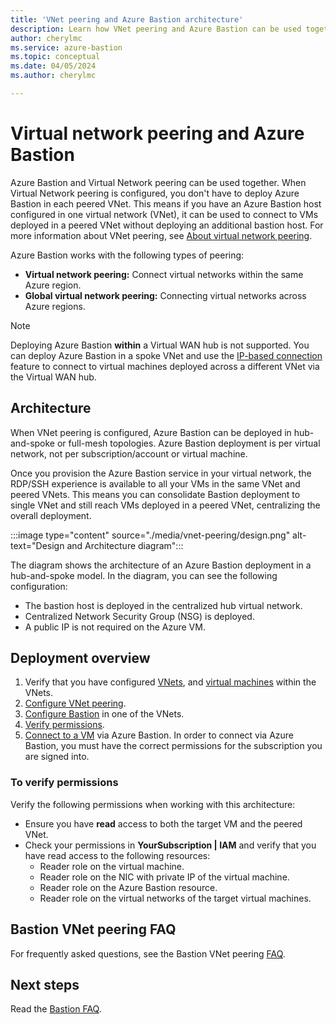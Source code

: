 ```yaml
---
title: 'VNet peering and Azure Bastion architecture'
description: Learn how VNet peering and Azure Bastion can be used together to connect to VMs.
author: cherylmc
ms.service: azure-bastion
ms.topic: conceptual
ms.date: 04/05/2024
ms.author: cherylmc

---
```


# Virtual network peering and Azure Bastion

Azure Bastion and Virtual Network peering can be used together. When Virtual Network peering is configured, you don't have to deploy Azure Bastion in each peered VNet. This means if you have an Azure Bastion host configured in one virtual network (VNet), it can be used to connect to VMs deployed in a peered VNet without deploying an additional bastion host. For more information about VNet peering, see [About virtual network peering](../virtual-network/virtual-network-peering-overview.md).

Azure Bastion works with the following types of peering:

* **Virtual network peering:** Connect virtual networks within the same Azure region.
* **Global virtual network peering:** Connecting virtual networks across Azure regions.

> [!NOTE]
> Deploying Azure Bastion **within** a Virtual WAN hub is not supported. You can deploy Azure Bastion in a spoke VNet and use the [IP-based connection](connect-ip-address.md) feature to connect to virtual machines deployed across a different VNet via the Virtual WAN hub.
>

## Architecture

When VNet peering is configured, Azure Bastion can be deployed in hub-and-spoke or full-mesh topologies. Azure Bastion deployment is per virtual network, not per subscription/account or virtual machine.

Once you provision the Azure Bastion service in your virtual network, the RDP/SSH experience is available to all your VMs in the same VNet and peered VNets. This means you can consolidate Bastion deployment to single VNet and still reach VMs deployed in a peered VNet, centralizing the overall deployment.

:::image type="content" source="./media/vnet-peering/design.png" alt-text="Design and Architecture diagram":::

The diagram shows the architecture of an Azure Bastion deployment in a hub-and-spoke model. In the diagram, you can see the following configuration:

* The bastion host is deployed in the centralized hub virtual network.
* Centralized Network Security Group (NSG) is deployed.
* A public IP is not required on the Azure VM.

## <a name="deploy"></a>Deployment overview

1. Verify that you have configured [VNets](../virtual-network/quick-create-portal.md), and [virtual machines](../virtual-machines/windows/quick-create-portal.md) within the VNets.
1. [Configure VNet peering](../virtual-network/virtual-network-peering-overview.md).
1. [Configure Bastion](tutorial-create-host-portal.md) in one of the VNets.
1. [Verify permissions](#permissions).
1. [Connect to a VM](bastion-connect-vm-rdp-windows.md) via Azure Bastion. In order to connect via Azure Bastion, you must have the correct permissions for the subscription you are signed into.

### <a name="permissions"></a>To verify permissions

Verify the following permissions when working with this architecture:

* Ensure you have **read** access to both the target VM and the peered VNet.
* Check your permissions in **YourSubscription | IAM** and verify that you have read access to the following resources:
  * Reader role on the virtual machine.
  * Reader role on the NIC with private IP of the virtual machine.
  * Reader role on the Azure Bastion resource.
  * Reader role on the virtual networks of the target virtual machines.

## <a name="FAQ"></a>Bastion VNet peering FAQ

For frequently asked questions, see the Bastion VNet peering [FAQ](bastion-faq.md#peering).

## Next steps

Read the [Bastion FAQ](bastion-faq.md).
